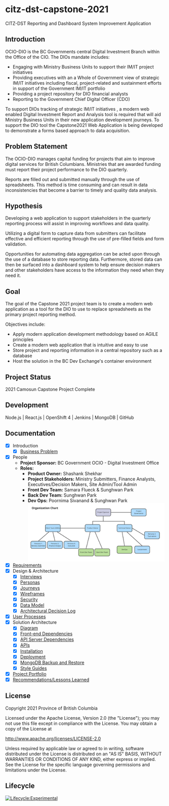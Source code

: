 # citz-dst-capstone-2021

CITZ-DST Reporting and Dashboard System Improvement Application

## Introduction

OCIO-DIO is the BC Governments central Digital Investment Branch within the Office of the CIO. The DIOs mandate includes:

- Engaging with Ministry Business Units to support their IM/IT project initiatives
- Providing executives with an a Whole of Government view of strategic IM/IT initiatives including fiscal, project-related and sustainment efforts in support of the Government IM/IT portfolio
- Providing a project repository for DIO financial analysts
- Reporting to the Government Chief Digital Officer (CDO)

To support DIOs tracking of strategic IM/IT initiatives , a modern web enabled Digital Investment Report and Analysis tool is required that will aid Ministry Business Units in their new application development journeys. To support the DIO tool the Capstone2021 Web Application is being developed to demonstrate a forms based approach to data acquisition.

## Problem Statement

The OCIO-DIO manages capital funding for projects that aim to improve digital services for British Columbians. Ministries that are awarded funding must report their project performance to the DIO quarterly.

Reports are filled out and submitted manually through the use of spreadsheets. This method is time consuming and can result in data inconsistencies that become a barrier to timely and quality data analysis.

## Hypothesis

Developing a web application to support stakeholders in the quarterly reporting process will assist in improving workflows and data quality.

Utilizing a digital form to capture data from submitters can facilitate effective and efficient reporting through the use of pre-filled fields and form validation. 

Opportunities for automating data aggregation can be acted upon through the use of a database to store reporting data. Furthermore, stored data can then be surfaced into a dashboard system to help ensure decision makers and other stakeholders have access to the information they need when they need it.

## Goal

The goal of the Capstone 2021 project team is to create a modern web application as a tool for the DIO to use to replace spreadsheets as the primary project reporting method.

Objectives include:

- Apply modern application development methodology based on AGILE principles
- Create a modern web application that is intuitive and easy to use
- Store project and reporting information in a central repository such as a database
- Host the solution in the BC Dev Exchange's container environment

## Project Status

2021 Camosun Capstone Project Complete

## Development

Node.js | React.js | OpenShift 4 | Jenkins | MongoDB | GitHub

## Documentation

- [X] Introduction
    - [X] [Business Problem](https://github.com/bcgov/citz-dst-capstone-2021/wiki)
- [X] People
	- **Project Sponsor:** BC Government OCIO - Digital Investment Office
	- **Roles:**
        + **Product Owner:** Shashank Shekhar
        + **Project Stakeholders:** Ministry Submitters, Finance Analysts, Executives/Decision Makers, Site Admin/Tool Admin
        + **Front Dev Team:** Samara Flueck & Sunghwan Park
        + **Back Dev Team:** Sunghwan Park
        + **Dev Ops:** Poornima Sivanand & Sunghwan Park
        ![Organization Chart](./app/docs/diagrams/organization-chart.jpg)
- [X] [Requirements](https://github.com/bcgov/citz-dst-capstone-2021/blob/main/app/docs/projectPortfolio/reportsSubmitted/Team%20RDSI%20-%20Products%20Requirement%20Document.pdf)
- [X] Design & Architecture
	- [X] [Interviews](https://github.com/bcgov/citz-dst-capstone-2021/wiki/User-Research#interview-notes)
    - [X] [Personas](https://github.com/bcgov/citz-dst-capstone-2021/wiki/User-Research#personas)
    - [x] [Journeys](https://github.com/bcgov/citz-dst-capstone-2021/wiki/User-Journeys#finance-analyst-reviews-single-report)
    - [X] [Wireframes](https://github.com/bcgov/citz-dst-capstone-2021/wiki/Wireframes)
    - [X] [Security](https://github.com/bcgov/citz-dst-capstone-2021/blob/main/app/docs/diagrams/actions-vs-roles-diagram.jpg?raw=true)
    - [X] [Data Model](https://dbdiagram.io/d/60d132d20c1ff875fcd5d83b)
    - [X] [Architectural Decision Log](https://github.com/bcgov/citz-dst-capstone-2021/wiki/Architectural-Decision-Log)
- [X] [User Processes](https://github.com/bcgov/citz-dst-capstone-2021/wiki/User-Processes)
- [X] Solution Architecture
	- [X] [Diagram](https://github.com/bcgov/citz-dst-capstone-2021/blob/main/app/docs/diagrams/solution-architecture.jpg?raw=true)
    - [X] [Front-end Dependencies](./app/client/package-lock.json)
    - [X] [API Server Dependencies](./app/server/package-lock.json)
    - [X] [APIs](https://rdsi-server.adccd1-prod.apps.silver.devops.gov.bc.ca/api-docs/)
    - [X] [Installation](https://github.com/bcgov/citz-dst-capstone-2021/wiki/How-to-install-RDSI)
    - [X] [Deployment](https://github.com/bcgov/citz-dst-capstone-2021/wiki/Deployment-Process)
    - [X] [MongoDB Backup and Restore](https://github.com/bcgov/citz-dst-capstone-2021/wiki/RDSI-Database-on-MongoDB)
    - [X] [Style Guides](./app/docs/style-guides.md)
- [X] [Project Portfolio](https://github.com/bcgov/citz-dst-capstone-2021/tree/main/app/docs/projectPortfolio)
- [X] [Recommendations/Lessons Learned](https://github.com/bcgov/citz-dst-capstone-2021/wiki/Limitations-and-Recommendations)

## License

Copyright 2021 Province of British Columbia

Licensed under the Apache License, Version 2.0 (the "License");
you may not use this file except in compliance with the License.
You may obtain a copy of the License at

   http://www.apache.org/licenses/LICENSE-2.0

Unless required by applicable law or agreed to in writing, software
distributed under the License is distributed on an "AS IS" BASIS,
WITHOUT WARRANTIES OR CONDITIONS OF ANY KIND, either express or implied.
See the License for the specific language governing permissions and
limitations under the License.

## Lifecycle

[![Lifecycle:Experimental](https://img.shields.io/badge/Lifecycle-Experimental-339999)](https://github.com/bcgov/citz-dst-capstone-2021)


